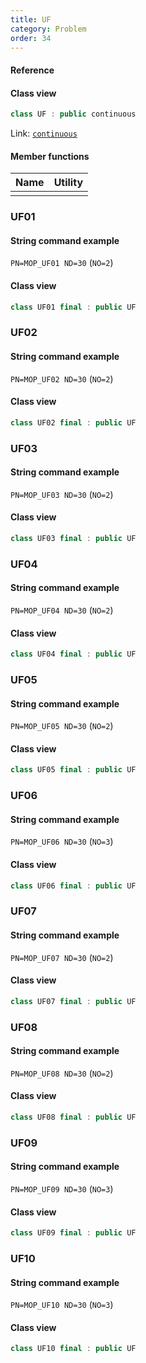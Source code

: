```yaml
---
title: UF
category: Problem
order: 34
---
```


#### Reference



#### Class view
```c++
class UF : public continuous
```
Link: [`continuous`](../continuous)

#### Member functions

|Name|Utility|
|-|-|
|||

### UF01

#### String command example

`PN=MOP_UF01 ND=30` (`NO=2`)

#### Class view

```c++
class UF01 final : public UF
```

### UF02

#### String command example

`PN=MOP_UF02 ND=30` (`NO=2`)

#### Class view

```c++
class UF02 final : public UF
```

### UF03

#### String command example

`PN=MOP_UF03 ND=30` (`NO=2`)

#### Class view

```c++
class UF03 final : public UF
```

### UF04

#### String command example

`PN=MOP_UF04 ND=30` (`NO=2`)

#### Class view

```c++
class UF04 final : public UF
```

### UF05

#### String command example

`PN=MOP_UF05 ND=30` (`NO=2`)

#### Class view

```c++
class UF05 final : public UF
```

### UF06

#### String command example

`PN=MOP_UF06 ND=30` (`NO=3`)

#### Class view

```c++
class UF06 final : public UF
```

### UF07

#### String command example

`PN=MOP_UF07 ND=30` (`NO=2`)

#### Class view

```c++
class UF07 final : public UF
```

### UF08

#### String command example

`PN=MOP_UF08 ND=30` (`NO=2`)

#### Class view

```c++
class UF08 final : public UF
```

### UF09

#### String command example

`PN=MOP_UF09 ND=30` (`NO=3`)

#### Class view

```c++
class UF09 final : public UF
```

### UF10

#### String command example

`PN=MOP_UF10 ND=30` (`NO=3`)

#### Class view

```c++
class UF10 final : public UF
```